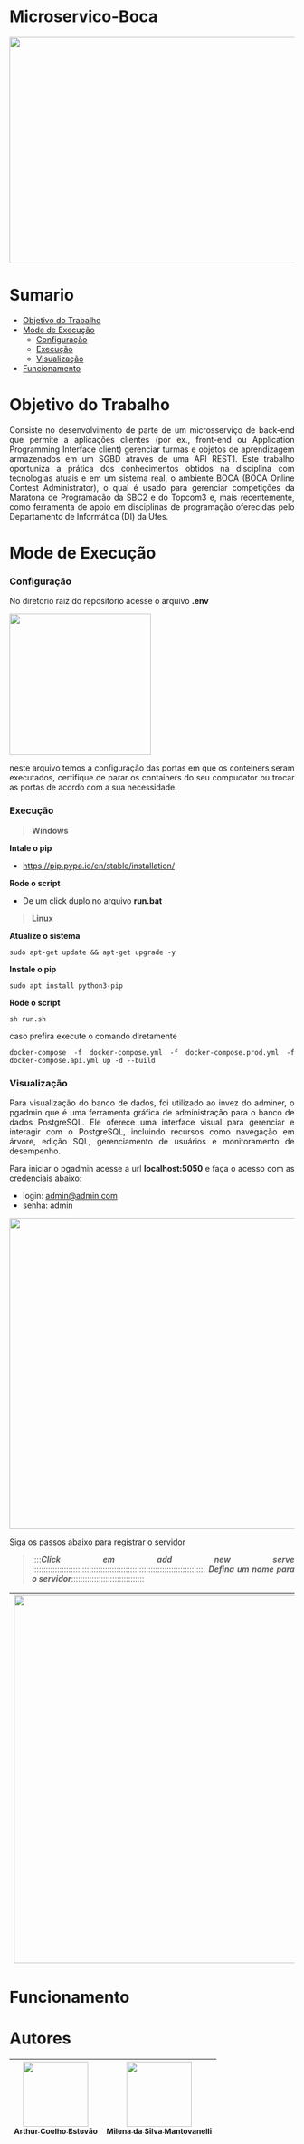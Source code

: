 # Microservico-Boca

<div  Align="justify">
<div Align="center"><img src="https://github.com/arthurcoelho442/Microservico-Boca/assets/56831082/9e9c6b6a-24d3-4b3c-b3c0-fc4bd1733ded" height = 400 width=900> </div>

# Sumario
- [Objetivo do Trabalho](#Objetivo-do-Trabalho)
- [Mode de Execução](#Mode-de-Execucao)
  - [Configuração](#Configuracao)
  - [Execução](#Execucao)
  - [Visualização](#Visualizacao)
- [Funcionamento](#Funcionamento)

# <a name=“Objetivo-do-Trabalho”><a/>Objetivo do Trabalho
Consiste no desenvolvimento de parte de um microsserviço de back-end que permite a aplicações clientes (por ex., front-end ou Application Programming Interface client) gerenciar turmas e objetos de aprendizagem armazenados em um SGBD através de uma API REST1. Este trabalho oportuniza a prática dos conhecimentos obtidos na disciplina com tecnologias atuais e em um sistema real, o ambiente BOCA (BOCA Online Contest Administrator), o qual é usado para gerenciar competições da Maratona de Programação da SBC2 e do Topcom3 e, mais recentemente, como ferramenta de apoio em disciplinas de programação oferecidas pelo Departamento de Informática (DI) da Ufes.

# <a name=“Mode-de-Execucao”><a/>Mode de Execução

### <a name=“Configuracao”><a/>Configuração
No diretorio raiz do repositorio acesse o arquivo **.env**

<div><img src="https://github.com/arthurcoelho442/Microservico-Boca/assets/56831082/7d5d1d91-30d5-4243-a67b-0cefc2507b23" width=250> </div>

neste arquivo temos a configuração das portas em que os conteiners seram executados, certifique de parar os containers do seu compudator ou trocar as portas de acordo com a sua necessidade.

### <a name=“Execucao”><a/>Execução
> **Windows**

**Intale o pip**
- https://pip.pypa.io/en/stable/installation/

**Rode o script**

- De um click duplo no arquivo **run.bat**

> **Linux**

**Atualize o sistema**
```
sudo apt-get update && apt-get upgrade -y
```

**Instale o pip**
```
sudo apt install python3-pip
```

**Rode o script**
```
sh run.sh
```
caso prefira execute o comando diretamente
```
docker-compose -f docker-compose.yml -f docker-compose.prod.yml -f docker-compose.api.yml up -d --build
```

### <a name=“Visualizacao”><a/>Visualização
Para visualização do banco de dados, foi utilizado ao invez do adminer, o pgadmin que é uma ferramenta gráfica de administração para o banco de dados PostgreSQL. Ele oferece uma interface visual para gerenciar e interagir com o PostgreSQL, incluindo recursos como navegação em árvore, edição SQL, gerenciamento de usuários e monitoramento de desempenho.

Para iniciar o pgadmin acesse a url **localhost:5050** e faça o acesso com as credenciais abaixo:
- login: admin@admin.com
- senha: admin

<div Align="center"><img src="https://github.com/arthurcoelho442/Microservico-Boca/assets/56831082/1ec3213f-1536-4b50-84cb-48be7fe17226" width=550> </div>

Siga os passos abaixo para registrar o servidor

> ::::**_Click em add new serve_** :::::::::::::::::::::::::::::::::::::::::::::::::::::::::::::::::::::::::::: **_Defina um nome para o servidor_**::::::::::::::::::::::::::::::::

|<img src="https://github.com/arthurcoelho442/Microservico-Boca/assets/56831082/751ee45e-04c9-4641-a85f-3f656d3bba9e" width=650><br> | <img  src="https://github.com/arthurcoelho442/Microservico-Boca/assets/56831082/c8c85ac1-6237-4447-aa51-6f0d36f8fa10" width=500><br> |
| :---: | :---: |

# <a name=“Funcionamento”><a/>Funcionamento

# Autores
| [<img src="https://avatars.githubusercontent.com/u/56831082?v=4" width=115><br><sub>Arthur Coelho Estevão</sub>](https://github.com/arthurcoelho442) |  [<img src="https://avatars.githubusercontent.com/u/56406192?v=4" width=115><br><sub>Milena da Silva Mantovanelli</sub>](https://github.com/Milena0899) |
| :---: | :---: |

</div>
